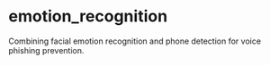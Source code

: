 # emotion_recognition
Combining facial emotion recognition and phone detection for voice phishing prevention.
